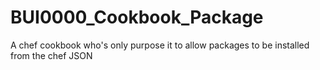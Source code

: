 # BUI0000_Cookbook_Package
A chef cookbook who's only purpose it to allow packages to be installed from the chef JSON
